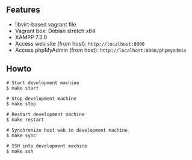 ## Features
* libvirt-based vagrant file
* Vagrant box: Debian stretch x64
* XAMPP 7.3.0
* Access web site (from host): `http://localhost:8000`
* Access phpMyAdmin (from host): `http://localhost:8000/phpmyadmin`

## Howto
```
# Start development machine
$ make start

# Stop development machine
$ make stop

# Restart development machine
$ make restart

# Synchronize host web to development machine
$ make sync

# SSH into development machine
$ make ssh
```
